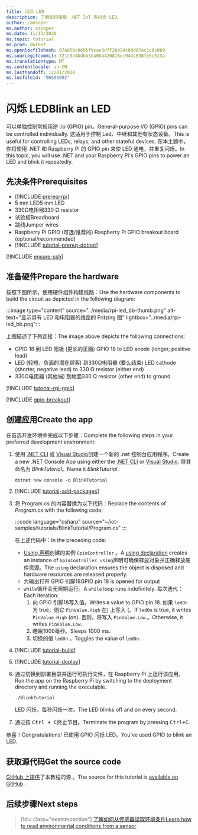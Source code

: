 ```yaml
---
title: 闪烁 LED
description: 了解如何使用 .NET IoT 库闪烁 LED。
author: camsoper
ms.author: casoper
ms.date: 11/13/2020
ms.topic: tutorial
ms.prod: dotnet
ms.openlocfilehash: 07a050c0655f9cae3d7f2b924c0dd07ac1c6c0b9
ms.sourcegitcommit: 721c3e4bdbb1ea0bb420818ec944c538fe5c513a
ms.translationtype: MT
ms.contentlocale: zh-CN
ms.lasthandoff: 12/01/2020
ms.locfileid: "96591092"
---
```

# <a name="blink-an-led"></a><span data-ttu-id="9606e-103">闪烁 LED</span><span class="sxs-lookup"><span data-stu-id="9606e-103">Blink an LED</span></span>

<span data-ttu-id="9606e-104">可以单独控制常规用途 i/o (GPIO) pin。</span><span class="sxs-lookup"><span data-stu-id="9606e-104">General-purpose I/O (GPIO) pins can be controlled individually.</span></span> <span data-ttu-id="9606e-105">这适用于控制 Led、中继和其他有状态设备。</span><span class="sxs-lookup"><span data-stu-id="9606e-105">This is useful for controlling LEDs, relays, and other stateful devices.</span></span> <span data-ttu-id="9606e-106">在本主题中，你将使用 .NET 和 Raspberry Pi 的 GPIO pin 来使 LED 通电，并重复闪烁。</span><span class="sxs-lookup"><span data-stu-id="9606e-106">In this topic, you will use .NET and your Raspberry Pi's GPIO pins to power an LED and blink it repeatedly.</span></span>

## <a name="prerequisites"></a><span data-ttu-id="9606e-107">先决条件</span><span class="sxs-lookup"><span data-stu-id="9606e-107">Prerequisites</span></span>

- [!INCLUDE [prereq-rpi](../includes/prereq-rpi.md)]
- <span data-ttu-id="9606e-108">5 mm LED</span><span class="sxs-lookup"><span data-stu-id="9606e-108">5 mm LED</span></span>
- <span data-ttu-id="9606e-109">330Ω电阻器</span><span class="sxs-lookup"><span data-stu-id="9606e-109">330 Ω resistor</span></span>
- <span data-ttu-id="9606e-110">试验板</span><span class="sxs-lookup"><span data-stu-id="9606e-110">Breadboard</span></span>
- <span data-ttu-id="9606e-111">跳线</span><span class="sxs-lookup"><span data-stu-id="9606e-111">Jumper wires</span></span>
- <span data-ttu-id="9606e-112">Raspberry Pi GPIO (可选/推荐的) </span><span class="sxs-lookup"><span data-stu-id="9606e-112">Raspberry Pi GPIO breakout board (optional/recommended)</span></span>
- [!INCLUDE [tutorial-prereq-dotnet](../includes/tutorial-prereq-dotnet.md)]

[!INCLUDE [ensure-ssh](../includes/ensure-ssh.md)]

## <a name="prepare-the-hardware"></a><span data-ttu-id="9606e-113">准备硬件</span><span class="sxs-lookup"><span data-stu-id="9606e-113">Prepare the hardware</span></span>

<span data-ttu-id="9606e-114">按照下图所示，使用硬件组件构建线路：</span><span class="sxs-lookup"><span data-stu-id="9606e-114">Use the hardware components to build the circuit as depicted in the following diagram:</span></span>

:::image type="content" source="../media/rpi-led_bb-thumb.png" alt-text="显示具有 LED 和电阻器的线路的 Fritzing 图" lightbox="../media/rpi-led_bb.png":::

<span data-ttu-id="9606e-116">上图描述了下列连接：</span><span class="sxs-lookup"><span data-stu-id="9606e-116">The image above depicts the following connections:</span></span>

- <span data-ttu-id="9606e-117">GPIO 18 到 LED 阳极 (更长的正面) </span><span class="sxs-lookup"><span data-stu-id="9606e-117">GPIO 18 to LED anode (longer, positive lead)</span></span>
- <span data-ttu-id="9606e-118">LED (较短、负面的潜在顾客) 到330Ω电阻器 (要么结束) </span><span class="sxs-lookup"><span data-stu-id="9606e-118">LED cathode (shorter, negative lead) to 330 Ω resistor (either end)</span></span>
- <span data-ttu-id="9606e-119">330Ω电阻器 (其他端) 到地面</span><span class="sxs-lookup"><span data-stu-id="9606e-119">330 Ω resistor (other end) to ground</span></span>

[!INCLUDE [tutorial-rpi-gpio](../includes/tutorial-rpi-gpio.md)]

[!INCLUDE [gpio-breakout](../includes/gpio-breakout.md)]

## <a name="create-the-app"></a><span data-ttu-id="9606e-120">创建应用</span><span class="sxs-lookup"><span data-stu-id="9606e-120">Create the app</span></span>

<span data-ttu-id="9606e-121">在首选开发环境中完成以下步骤：</span><span class="sxs-lookup"><span data-stu-id="9606e-121">Complete the following steps in your preferred development environment:</span></span>

1. <span data-ttu-id="9606e-122">使用 [.NET CLI](../../core/tools/dotnet-new.md) 或 [Visual Studio](../../core/tutorials/with-visual-studio.md)创建一个新的 .net 控制台应用程序。</span><span class="sxs-lookup"><span data-stu-id="9606e-122">Create a new .NET Console App using either the [.NET CLI](../../core/tools/dotnet-new.md) or [Visual Studio](../../core/tutorials/with-visual-studio.md).</span></span> <span data-ttu-id="9606e-123">将其命名为 *BlinkTutorial*。</span><span class="sxs-lookup"><span data-stu-id="9606e-123">Name it *BlinkTutorial*.</span></span>

    ```dotnetcli
    dotnet new console -o BlinkTutorial
    ```

1. [!INCLUDE [tutorial-add-packages](../includes/tutorial-add-packages.md)]
1. <span data-ttu-id="9606e-124">将 Program.cs 的内容替换为以下代码：</span><span class="sxs-lookup"><span data-stu-id="9606e-124">Replace the contents of *Program.cs* with the following code:</span></span>

    :::code language="csharp" source="~/iot-samples/tutorials/BlinkTutorial/Program.cs" :::

    <span data-ttu-id="9606e-125">在上述代码中：</span><span class="sxs-lookup"><span data-stu-id="9606e-125">In the preceding code:</span></span>

    - <span data-ttu-id="9606e-126">[Using 声明](../../csharp/whats-new/csharp-8.md#using-declarations)创建的实例 `GpioController` 。</span><span class="sxs-lookup"><span data-stu-id="9606e-126">A [using declaration](../../csharp/whats-new/csharp-8.md#using-declarations) creates an instance of `GpioController`.</span></span> <span data-ttu-id="9606e-127">`using`声明可确保释放对象并正确释放硬件资源。</span><span class="sxs-lookup"><span data-stu-id="9606e-127">The `using` declaration ensures the object is disposed and hardware resources are released properly.</span></span>
    - <span data-ttu-id="9606e-128">为输出打开 GPIO 引脚18</span><span class="sxs-lookup"><span data-stu-id="9606e-128">GPIO pin 18 is opened for output</span></span>
    - <span data-ttu-id="9606e-129">`while`循环会无限期运行。</span><span class="sxs-lookup"><span data-stu-id="9606e-129">A `while` loop runs indefinitely.</span></span> <span data-ttu-id="9606e-130">每次迭代：</span><span class="sxs-lookup"><span data-stu-id="9606e-130">Each iteration:</span></span>
        1. <span data-ttu-id="9606e-131">向 GPIO 引脚18写入值。</span><span class="sxs-lookup"><span data-stu-id="9606e-131">Writes a value to GPIO pin 18.</span></span> <span data-ttu-id="9606e-132">如果 `ledOn` 为 true，则它 `PinValue.High` 在) 上写入 (。</span><span class="sxs-lookup"><span data-stu-id="9606e-132">If `ledOn` is true, it writes `PinValue.High` (on).</span></span> <span data-ttu-id="9606e-133">否则，将写入 `PinValue.Low` 。</span><span class="sxs-lookup"><span data-stu-id="9606e-133">Otherwise, it writes `PinValue.Low`.</span></span>
        1. <span data-ttu-id="9606e-134">睡眠1000毫秒。</span><span class="sxs-lookup"><span data-stu-id="9606e-134">Sleeps 1000 ms.</span></span>
        1. <span data-ttu-id="9606e-135">切换的值 `ledOn` 。</span><span class="sxs-lookup"><span data-stu-id="9606e-135">Toggles the value of `ledOn`.</span></span>

1. [!INCLUDE [tutorial-build](../includes/tutorial-build.md)]
1. [!INCLUDE [tutorial-deploy](../includes/tutorial-deploy.md)]
1. <span data-ttu-id="9606e-136">通过切换到部署目录并运行可执行文件，在 Raspberry Pi 上运行该应用。</span><span class="sxs-lookup"><span data-stu-id="9606e-136">Run the app on the Raspberry Pi by switching to the deployment directory and running the executable.</span></span>

    ```bash
    ./BlinkTutorial
    ```

    <span data-ttu-id="9606e-137">LED 闪烁，每秒闪烁一次。</span><span class="sxs-lookup"><span data-stu-id="9606e-137">The LED blinks off and on every second.</span></span>

1. <span data-ttu-id="9606e-138">通过按 <kbd>Ctrl + C</kbd>终止节目。</span><span class="sxs-lookup"><span data-stu-id="9606e-138">Terminate the program by pressing <kbd>Ctrl+C</kbd>.</span></span>

<span data-ttu-id="9606e-139">恭喜！</span><span class="sxs-lookup"><span data-stu-id="9606e-139">Congratulations!</span></span> <span data-ttu-id="9606e-140">已使用 GPIO 闪烁 LED。</span><span class="sxs-lookup"><span data-stu-id="9606e-140">You've used GPIO to blink an LED.</span></span>

## <a name="get-the-source-code"></a><span data-ttu-id="9606e-141">获取源代码</span><span class="sxs-lookup"><span data-stu-id="9606e-141">Get the source code</span></span>

<span data-ttu-id="9606e-142">[GitHub 上提供](https://github.com/MicrosoftDocs/dotnet-iot-assets/tree/master/tutorials/BlinkTutorial)了本教程的源 <span class="docon docon-navigate-external x-hidden-focus"></span> 。</span><span class="sxs-lookup"><span data-stu-id="9606e-142">The source for this tutorial is [available on GitHub](https://github.com/MicrosoftDocs/dotnet-iot-assets/tree/master/tutorials/BlinkTutorial) <span class="docon docon-navigate-external x-hidden-focus"></span>.</span></span>

## <a name="next-steps"></a><span data-ttu-id="9606e-143">后续步骤</span><span class="sxs-lookup"><span data-stu-id="9606e-143">Next steps</span></span>

> [!div class="nextstepaction"]
> [<span data-ttu-id="9606e-144">了解如何从传感器读取环境条件</span><span class="sxs-lookup"><span data-stu-id="9606e-144">Learn how to read environmental conditions from a sensor</span></span>](../tutorials/temp-sensor.md)
